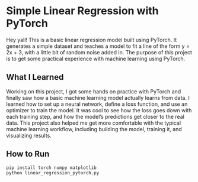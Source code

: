 # Simple Linear Regression with PyTorch

Hey yall! This is a basic linear regression model built using PyTorch. It generates a simple dataset and teaches a model to fit a line of the form y = 2x + 3, with a little bit of random noise added in.
The purpose of this project is to get some practical experience with machine learning using PyTorch.

## What I Learned

Working on this project, I got some hands on practice with PyTorch and finally saw how a basic machine learning model actually learns from data. I learned how to set up a neural network, define a loss function, and use an optimizer to train the model. It was cool to see how the loss goes down with each training step, and how the model’s predictions get closer to the real data. This project also helped me get more comfortable with the typical machine learning workflow, including building the model, training it, and visualizing results.

## How to Run

```bash
pip install torch numpy matplotlib
python linear_regression_pytorch.py
